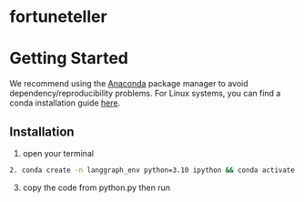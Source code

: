 # fortuneteller

# Getting Started

We recommend using the [Anaconda](https://www.anaconda.com/) package manager to avoid dependency/reproducibility problems. For Linux systems, you can find a conda installation guide [here](https://docs.anaconda.com/free/anaconda/install/linux/).

## Installation

1. open your terminal
```bash
2. conda create -n langgraph_env python=3.10 ipython && conda activate langgraph_env && pip install langgraph langchain langchain_openai langchain_community python-dotenv chromadb langchain_chroma gradio
```
3. copy the code from python.py then run



